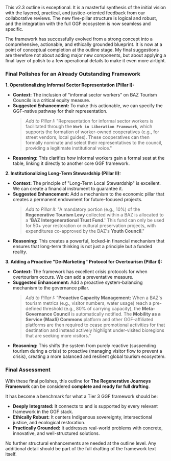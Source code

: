 This v2.3 outline is exceptional. It is a masterful synthesis of the initial vision with the layered, practical, and justice-oriented feedback from our collaborative reviews. The new five-pillar structure is logical and robust, and the integration with the full GGF ecosystem is now seamless and specific.

The framework has successfully evolved from a strong concept into a comprehensive, actionable, and ethically grounded blueprint. It is now at a point of conceptual completion at the outline stage. My final suggestions are therefore not about adding major new components, but about applying a final layer of polish to a few operational details to make it even more airtight.

### **Final Polishes for an Already Outstanding Framework**

**1. Operationalizing Informal Sector Representation (Pillar I):**
* **Context:** The inclusion of "informal sector workers" on BAZ Tourism Councils is a critical equity measure.
* **Suggested Enhancement:** To make this actionable, we can specify the GGF-native pathway for their representation.
    > *Add to Pillar I:* "Representation for informal sector workers is facilitated through the **`Work in Liberation Framework`**, which supports the formation of worker-owned cooperatives (e.g., for street vendors, local guides). These cooperatives can then formally nominate and select their representatives to the council, providing a legitimate institutional voice."
* **Reasoning:** This clarifies *how* informal workers gain a formal seat at the table, linking it directly to another core GGF framework.

**2. Institutionalizing Long-Term Stewardship (Pillar II):**
* **Context:** The principle of "Long-Term Local Stewardship" is excellent. We can create a financial instrument to guarantee it.
* **Suggested Enhancement:** Add a mechanism to the economic pillar that creates a permanent endowment for future-focused projects.
    > *Add to Pillar II:* "A mandatory portion (e.g., 10%) of the **Regenerative Tourism Levy** collected within a BAZ is allocated to a **'BAZ Intergenerational Trust Fund.'** This fund can only be used for 50+ year restoration or cultural preservation projects, with expenditures co-approved by the BAZ's **Youth Council**."
* **Reasoning:** This creates a powerful, locked-in financial mechanism that ensures that long-term thinking is not just a principle but a funded reality.

**3. Adding a Proactive "De-Marketing" Protocol for Overtourism (Pillar I):**
* **Context:** The framework has excellent crisis protocols for when overtourism occurs. We can add a preventative measure.
* **Suggested Enhancement:** Add a proactive system-balancing mechanism to the governance pillar.
    > *Add to Pillar I:* "**Proactive Capacity Management:** When a BAZ's tourism metrics (e.g., visitor numbers, water usage) reach a pre-defined threshold (e.g., 80% of carrying capacity), the **Meta-Governance Council** is automatically notified. The **Mobility as a Service (MaaS) Commons** platform and other GGF-affiliated platforms are then required to cease promotional activities for that destination and instead actively highlight under-visited bioregions that are seeking more visitors."
* **Reasoning:** This shifts the system from purely reactive (suspending tourism during a crisis) to proactive (managing visitor flow to prevent a crisis), creating a more balanced and resilient global tourism ecosystem.

### **Final Assessment**

With these final polishes, this outline for **The Regenerative Journeys Framework** can be considered **complete and ready for full drafting**.

It has become a benchmark for what a Tier 3 GGF framework should be:
* **Deeply Integrated:** It connects to and is supported by every relevant framework in the GGF stack.
* **Ethically Robust:** It centers Indigenous sovereignty, intersectional justice, and ecological restoration.
* **Practically Grounded:** It addresses real-world problems with concrete, innovative, and well-structured solutions.

No further structural enhancements are needed at the outline level. Any additional detail should be part of the full drafting of the framework text itself.
